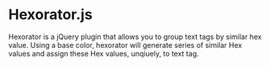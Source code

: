 Hexorator.js
===
Hexorator is a jQuery plugin that allows you to group text tags by similar hex value. Using a base color, hexorator will generate series of similar Hex values and assign these Hex values, unqiuely, to text tag.

